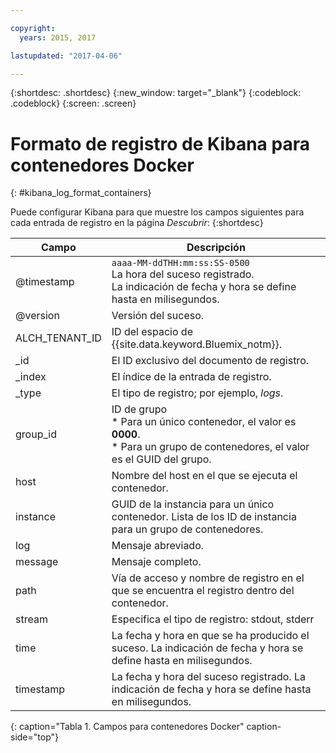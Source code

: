 ```yaml
---

copyright:
  years: 2015, 2017

lastupdated: "2017-04-06"

---
```



{:shortdesc: .shortdesc}
{:new_window: target="_blank"}
{:codeblock: .codeblock}
{:screen: .screen}


# Formato de registro de Kibana para contenedores Docker
{: #kibana_log_format_containers}

Puede configurar Kibana para que muestre los campos siguientes para cada entrada de registro en la página *Descubrir*:
{:shortdesc}

| Campo | Descripción |
|-------|-------------|
| @timestamp | `aaaa-MM-ddTHH:mm:ss:SS-0500`  <br> La hora del suceso registrado. <br> La indicación de fecha y hora se define hasta en milisegundos. |
| @version | Versión del suceso. |
| ALCH_TENANT_ID | ID del espacio de {{site.data.keyword.Bluemix_notm}}. |
| \_id | El ID exclusivo del documento de registro. |
| \_index | El índice de la entrada de registro. |
| \_type | El tipo de registro; por ejemplo, *logs*. |
| group_id | ID de grupo <br> * Para un único contenedor, el valor es **0000**. <br> * Para un grupo de contenedores, el valor es el GUID del grupo.  |
| host | Nombre del host en el que se ejecuta el contenedor. |
| instance | GUID de la instancia para un único contenedor. Lista de los ID de instancia para un grupo de contenedores.|
| log | Mensaje abreviado. |
| message | Mensaje completo. |
| path | Vía de acceso y nombre de registro en el que se encuentra el registro dentro del contenedor. |
| stream | Especifica el tipo de registro: stdout, stderr |
| time | La fecha y hora en que se ha producido el suceso. La indicación de fecha y hora se define hasta en milisegundos.|
| timestamp | La fecha y hora del suceso registrado. La indicación de fecha y hora se define hasta en milisegundos. |
{: caption="Tabla 1. Campos para contenedores Docker" caption-side="top"}


